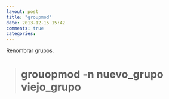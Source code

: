```yaml
---
layout: post
title: "groupmod"
date: 2013-12-15 15:42
comments: true
categories: 
---
```

Renombrar grupos.

># grouopmod -n nuevo_grupo viejo_grupo

